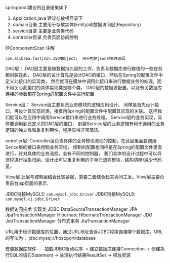 springboot建议的目录结果如下
1. Application.java 建议存放根目录下
2. domain目录 主要用于存放实体(Entity)和数据访问层(Repository)
3. service目录 主要是业务类代码
4. controller目录 负责页面访问控制

@ComponentScan 注解

`
com.alibaba.fastjson.JSONObject;  用于构建json对象并返回
`



DAO层：
DAO层主要是做数据持久层的工作，负责与数据库进行联络的一些任务都封装在此，
DAO层的设计首先是设计DAO的接口，然后在Spring的配置文件中定义此接口的实现类，
然后就可在模块中调用此接口来进行数据业务的处理，而不用关心此接口的具体实现类是哪个类，
DAO层的数据源配置，以及有关数据库连接的参数都在Spring的配置文件中进行配置


Service层：
Service层主要负责业务模块的逻辑应用设计。
同样是首先设计接口，再设计其实现的类，接着再Spring的配置文件中配置其实现的关联。
这样我们就可以在应用中调用Service接口来进行业务处理。
Service层的业务实现，具体要调用到已定义的DAO层的接口，
封装Service层的业务逻辑有利于通用的业务逻辑的独立性和重复利用性，程序显得非常简洁。


ontroller层:
Controller层负责具体的业务模块流程的控制，在此层里面要调用Serice层的接口来控制业务流程，
控制的配置也同样是在Spring的配置文件里面进行，针对具体的业务流程，会有不同的控制器，
我们具体的设计过程中可以将流程进行抽象归纳，设计出可以重复利用的子单元流程模块，结构清晰/减少代码量。

View层 此层与控制层结合比较紧密，需要二者结合起来协同工发。View层主要负责前台jsp页面的表示.


JDBC链接MySQL5: `com.mysql.jdbc.Driver`
JDBC链接MySQL8: `com.mysql.cj.jdbc.Driver`


数据访问技术	    实现类
JDBC                DataSourceTransactionManager
JPA	            JpaTransactionManager
Hibernate	    HibernateTransactionManager
JDO	            JdoTransactionManager
分布式事务	    JtaTransactionManager

URL用于标识数据库的位置，通过URL地址告诉JDBC程序连接哪个数据库，URL的写法为：
jdbc:mysql://host:port/database


安装数据库软件----加载JDBC驱动程序 → 建立数据库连接Connection → 创建执行SQL的语句Statement → 处理执行结果ResultSet → 释放资源



